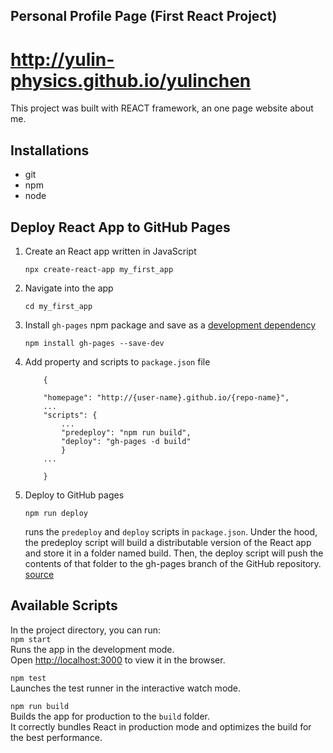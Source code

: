 ## Personal Profile Page (First React Project)
# http://yulin-physics.github.io/yulinchen
This project was built with REACT framework, an one page website about me.    

## Installations
- git
- npm
- node

## Deploy React App to GitHub Pages
1. Create an React app written in JavaScript
    ```
    npx create-react-app my_first_app
    ```
2. Navigate into the app
    ```
    cd my_first_app
    ```
3. Install `gh-pages` npm package and save as a <a href="https://nodejs.dev/learn/npm-dependencies-and-devdependencies">development dependency</a>
    ```
    npm install gh-pages --save-dev
    ```
4. Add property and scripts to `package.json` file
    ```
        {
        
        "homepage": "http://{user-name}.github.io/{repo-name}",
        ...
        "scripts": {
            ...   
            "predeploy": "npm run build",
            "deploy": "gh-pages -d build"
            }
        ...

        }
    ```

5. Deploy to GitHub pages
    ```
    npm run deploy
    ```
    runs the `predeploy` and `deploy` scripts in `package.json`.
    Under the hood, the predeploy script will build a distributable version of the React app and store it in a folder named build. Then, the deploy script will push the contents of that folder to the gh-pages branch of the GitHub repository. <a href="https://github.com/gitname/react-gh-pages">source</a>

## Available Scripts

In the project directory, you can run:   
 `npm start`\
Runs the app in the development mode.\
Open [http://localhost:3000](http://localhost:3000) to view it in the browser.

`npm test`    
Launches the test runner in the interactive watch mode.

`npm run build`     
Builds the app for production to the `build` folder.\
It correctly bundles React in production mode and optimizes the build for the best performance.
